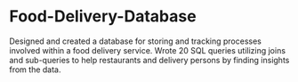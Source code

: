 # Food-Delivery-Database
Designed and created a database for storing and tracking processes involved within a food delivery service.
Wrote 20 SQL queries utilizing joins and sub-queries to help restaurants and delivery persons by finding insights
from the data.
